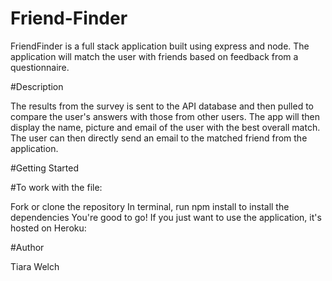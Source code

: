 # Friend-Finder

FriendFinder is a full stack application built using express and node. The application will match the user with friends based on feedback from a questionnaire.

#Description

The results from the survey is sent to the API database and then pulled to compare the user's answers with those from other users. The app will then display the name, picture and email of the user with the best overall match. The user can then directly send an email to the matched friend from the application.

#Getting Started

#To work with the file:

Fork or clone the repository
In terminal, run npm install to install the dependencies
You're good to go!
If you just want to use the application, it's hosted on Heroku:

#Author

Tiara Welch 
